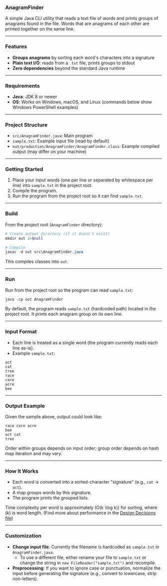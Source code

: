 ### AnagramFinder

A simple Java CLI utility that reads a text file of words and prints groups of anagrams found in the file. Words that are anagrams of each other are printed together on the same line.

---

### Features
- **Groups anagrams** by sorting each word's characters into a signature
- **Plain text I/O**: reads from a `.txt` file, prints groups to stdout
- **Zero dependencies** beyond the standard Java runtime

---

### Requirements
- **Java**: JDK 8 or newer
- **OS**: Works on Windows, macOS, and Linux (commands below show Windows PowerShell examples)

---

### Project Structure
- `src/AnagramFinder.java`: Main program
- `sample.txt`: Example input file (read by default)
- `out/production/AnagramFinder/AnagramFinder.class`: Example compiled output (may differ on your machine)

---

### Getting Started
1. Place your input words (one per line or separated by whitespace per line) into `sample.txt` in the project root.
2. Compile the program.
3. Run the program from the project root so it can find `sample.txt`.

---

### Build
From the project root (`AnagramFinder` directory):

```powershell
# Create output directory (if it doesn't exist)
mkdir out 2>$null

# Compile
javac -d out src\AnagramFinder.java
```

This compiles classes into `out`.

---

### Run
Run from the project root so the program can read `sample.txt`:

```powershell
java -cp out AnagramFinder
```

By default, the program reads `sample.txt` (hardcoded path) located in the project root. It prints each anagram group on its own line.

---

### Input Format
- Each line is treated as a single word (the program currently reads each line as-is).
- Example `sample.txt`:

```
act
cat
tree
race
care
acre
bee
```

---

### Output Example
Given the sample above, output could look like:

```
race care acre
bee
act cat
tree
```

Order within groups depends on input order; group order depends on hash map iteration and may vary.

---

### How It Works
- Each word is converted into a sorted-character "signature" (e.g., `cat` → `act`).
- A map groups words by this signature.
- The program prints the grouped lists.

Time complexity per word is approximately \(O(k \log k)\) for sorting, where \(k\) is word length. (Find more about performance in the [Design Decisions file](docs/manual.pdf))

---

### Customization
- **Change input file**: Currently the filename is hardcoded as `sample.txt` in `AnagramFinder.java`.
  - To use a different file, either rename your file to `sample.txt` or change the string in `new FileReader("sample.txt")` and recompile.
- **Preprocessing**: If you want to ignore case or punctuation, normalize the input before generating the signature (e.g., convert to lowercase, strip non-letters).

